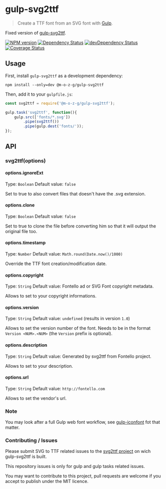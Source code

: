 # gulp-svg2ttf

> Create a TTF font from an SVG font with [Gulp](http://gulpjs.com/).

Fixed version of [gulp-svg2ttf](https://github.com/nfroidure/gulp-svg2ttf).

[![NPM version](https://badge.fury.io/js/%40m-o-z-g%2Fgulp-svg2ttf.png)](https://npmjs.org/package/@m-o-z-g/gulp-svg2ttf) [![Dependency Status](https://david-dm.org/m-o-z-g/gulp-svg2ttf.png)](https://david-dm.org/m-o-z-g/gulp-svg2ttf) [![devDependency Status](https://david-dm.org/m-o-z-g/gulp-svg2ttf/dev-status.png)](https://david-dm.org/m-o-z-g/gulp-svg2ttf#info=devDependencies) [![Coverage Status](https://coveralls.io/repos/github/M-O-Z-G/gulp-svg2ttf/badge.svg?branch=master)](https://coveralls.io/github/M-O-Z-G/gulp-svg2ttf?branch=master)

## Usage

First, install `gulp-svg2ttf` as a development dependency:

```shell
npm install --only=dev @m-o-z-g/gulp-svg2ttf
```

Then, add it to your `gulpfile.js`:

```javascript
const svg2ttf = require('@m-o-z-g/gulp-svg2ttf');

gulp.task('svg2ttf', function(){
	gulp.src(['fonts/*.svg'])
		.pipe(svg2ttf())
		.pipe(gulp.dest('fonts/'));
});
```

## API

### svg2ttf(options)

#### options.ignoreExt

Type: `Boolean`
Default value: `false`

Set to true to also convert files that doesn't have the .svg extension.

#### options.clone
Type: `Boolean`
Default value: `false`

Set to true to clone the file before converting him so that it will output the
 original file too.

#### options.timestamp
Type: `Number`
Default value: `Math.round(Date.now()/1000)`

Override the TTF font creation/modification date.

#### options.copyright
Type: `String`
Default value: Fontello ad or SVG Font copyright metadata.

Allows to set to your copyright informations.

#### options.version
Type: `String`
Default value: `undefined` (results in version `1.0`)

Allows to set the version number of the font. Needs to be in the format `Version <NUM>.<NUM>` (the `Version` prefix is optional).

#### options.description

Type: `String`
Default value: Generated by svg2ttf from Fontello project.

Allows to set to your description.

#### options.url

Type: `String`
Default value: `http://fontello.com`

Allows to set the vendor's url.

### Note

You may look after a full Gulp web font workflow, see
 [gulp-iconfont](https://github.com/m-o-z-g/gulp-iconfont)
  fot that matter.

### Contributing / Issues

Please submit SVG to TTF related issues to the
 [svg2ttf project](https://github.com/fontello/svg2ttf)
 on wich gulp-svg2ttf is built.

This repository issues is only for gulp and gulp tasks related issues.

You may want to contribute to this project, pull requests are welcome if you accept to publish under the MIT licence.
